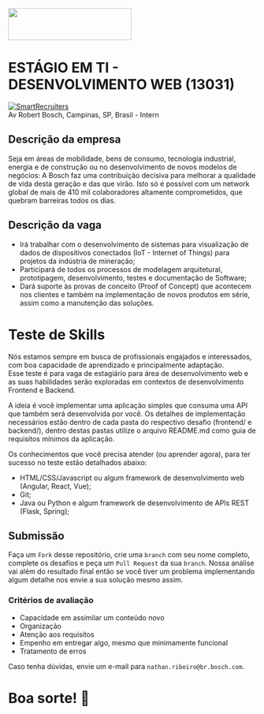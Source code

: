 <img src="https://github.com/bosch-mining/web-development-internship/blob/master/logo.png?raw=true" width="250" height="65">

# ESTÁGIO EM TI - DESENVOLVIMENTO WEB (13031)
[![SmartRecruiters](https://img.shields.io/badge/Powered%20By-SmartRecruiters-brightgreen.svg)](https://smrtr.io/4mbxR)  
Av Robert Bosch, Campinas, SP, Brasil - Intern

## Descrição da empresa
Seja em áreas de mobilidade, bens de consumo, tecnologia industrial, energia e de construção ou no desenvolvimento de novos modelos de negócios: A Bosch faz uma contribuição decisiva para melhorar a qualidade de vida desta geração e das que virão. Isto só é possível com um network global de mais de 410 mil colaboradores altamente comprometidos, que quebram barreiras todos os dias.

## Descrição da vaga
- Irá trabalhar com o desenvolvimento de sistemas para visualização de dados de dispositivos conectados (IoT - Internet of Things) para projetos da indústria de mineração;
- Participará de todos os processos de modelagem arquitetural, prototipagem, desenvolvimento, testes e documentação de Software;
- Dará suporte às provas de conceito (Proof of Concept) que acontecem nos clientes e também na implementação de novos produtos em série, assim como a manutenção das soluções.

# Teste de Skills
Nós estamos sempre em busca de profissionais engajados e interessados, com boa capacidade de aprendizado e principalmente adaptação.  
Esse teste é para vaga de estagiário para área de desenvolvimento web e as suas habilidades serão exploradas em contextos de desenvolvimento Frontend e Backend.

A ideia é você implementar uma aplicação simples que consuma uma API que também será desenvolvida por você.
Os detalhes de implementação necessários estão dentro de cada pasta do respectivo desafio (frontend/ e backend/), dentro destas pastas utilize o arquivo README.md como guia de requisitos mínimos da aplicação. 

Os conhecimentos que você precisa atender (ou aprender agora), para ter sucesso no teste estão detalhados abaixo:
- HTML/CSS/Javascript ou algum framework de desenvolvimento web (Angular, React, Vue);
- Git;
- Java ou Python e algum framework de desenvolvimento de APIs REST (Flask, Spring);

## Submissão
Faça um `Fork` desse repositório, crie uma `branch` com seu nome completo, complete os desafios e peça um `Pull Request` da sua `branch`.
Nossa análise vai além do resultado final então se você tiver um problema implementando algum detalhe nos envie a sua solução mesmo assim.

### Critérios de avaliação
- Capacidade em assimilar um conteúdo novo
- Organização
- Atenção aos requisitos
- Empenho em entregar algo, mesmo que minimamente funcional
- Tratamento de erros

Caso tenha dúvidas, envie um e-mail para `nathan.ribeiro@br.bosch.com`.
# Boa sorte! :punch:
